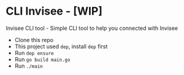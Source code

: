 # CLI Invisee - [WIP]
Invisee CLI tool - Simple CLI tool to help you connected with Invisee

- Clone this repo
- This project used `dep`, install `dep` first
- Run `dep ensure`
- Run `go build main.go`
- Run `./main`
